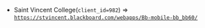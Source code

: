  - Saint Vincent College(`client_id=982`) => [`https://stvincent.blackboard.com/webapps/Bb-mobile-bb_bb60/`](https://stvincent.blackboard.com/webapps/Bb-mobile-bb_bb60/)
